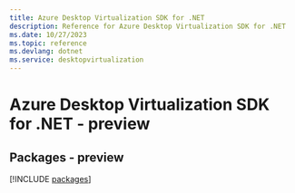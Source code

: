 ```yaml
---
title: Azure Desktop Virtualization SDK for .NET
description: Reference for Azure Desktop Virtualization SDK for .NET
ms.date: 10/27/2023
ms.topic: reference
ms.devlang: dotnet
ms.service: desktopvirtualization
---
```

# Azure Desktop Virtualization SDK for .NET - preview
## Packages - preview
[!INCLUDE [packages](desktop-virtualization-index.md)]